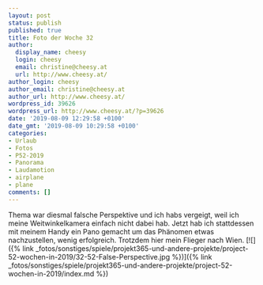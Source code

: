```yaml
---
layout: post
status: publish
published: true
title: Foto der Woche 32
author:
  display_name: cheesy
  login: cheesy
  email: christine@cheesy.at
  url: http://www.cheesy.at/
author_login: cheesy
author_email: christine@cheesy.at
author_url: http://www.cheesy.at/
wordpress_id: 39626
wordpress_url: http://www.cheesy.at/?p=39626
date: '2019-08-09 12:29:58 +0100'
date_gmt: '2019-08-09 10:29:58 +0100'
categories:
- Urlaub
- Fotos
- P52-2019
- Panorama
- Laudamotion
- airplane
- plane
comments: []
---
```

Thema war diesmal falsche Perspektive und ich habs vergeigt, weil ich meine Weitwinkelkamera einfach nicht dabei hab. Jetzt hab ich stattdessen mit meinem Handy ein Pano gemacht um das Phänomen etwas nachzustellen, wenig erfolgreich. Trotzdem hier mein Flieger nach Wien.
[![]({% link _fotos/sonstiges/spiele/projekt365-und-andere-projekte/project-52-wochen-in-2019/32-52-False-Perspective.jpg %})]({% link _fotos/sonstiges/spiele/projekt365-und-andere-projekte/project-52-wochen-in-2019/index.md %})
